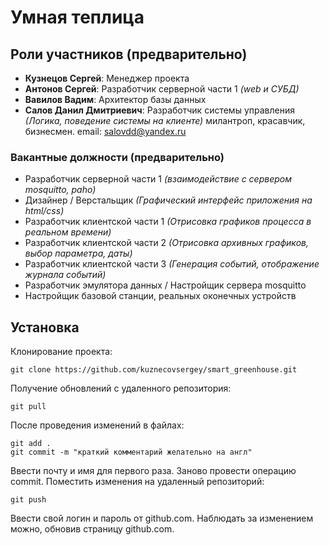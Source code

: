 # Умная теплица

## Роли участников (предварительно)
* **Кузнецов Сергей**: Менеджер проекта
* **Антонов Сергей**: Разработчик серверной части 1 _(web и СУБД)_
* **Вавилов Вадим**: Архитектор базы данных
* **Салов Данил Дмитриевич**: Разработчик системы управления _(Логика, поведение системы на клиенте)_ милантроп, красавчик, бизнесмен.
email: salovdd@yandex.ru

### Вакантные должности (предварительно)
* Разработчик серверной части 1 _(взаимодействие с сервером mosquitto, paho)_ 
* Дизайнер / Верстальщик  _(Графический интерфейс приложения на html/css)_
* Разработчик клиентской части 1 _(Отрисовка графиков процесса в реальном времени)_
* Разработчик клиентской части 2 _(Отрисовка архивных графиков, выбор параметра, даты)_
* Разработчик клиентской части 3 _(Генерация событий, отображение журнала событий)_
* Разработчик эмулятора данных / Настройщик сервера mosquitto
* Настройщик базовой станции, реальных оконечных устройств

## Установка
Клонирование проекта:
```
git clone https://github.com/kuznecovsergey/smart_greenhouse.git
```

Получение обновлений с удаленного репозитория:
```
git pull
```

После проведения изменений в файлах:
```
git add .
git commit -m "краткий комментарий желательно на англ"
```

Ввести почту и имя для первого раза. Заново провести операцию commit. Поместить изменения на удаленный репозиторий:
```
git push
```
Ввести свой логин и пароль от github.com. Наблюдать за изменением можно, обновив страницу github.com.


